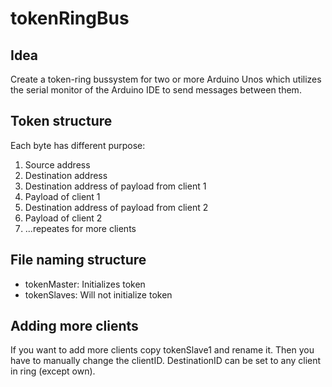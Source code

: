 # tokenRingBus

## Idea
Create a token-ring bussystem for two or more Arduino Unos which utilizes the serial monitor of the Arduino IDE to send messages between them.

## Token structure
Each byte has different purpose:
1. Source address
2. Destination address
3. Destination address of payload from client 1
4. Payload of client 1
5. Destination address of payload from client 2
6. Payload of client 2
7. ...repeates for more clients

## File naming structure
* tokenMaster: Initializes token
* tokenSlaves: Will not initialize token

## Adding more clients
If you want to add more clients copy tokenSlave1 and rename it. Then you have to manually change the clientID. DestinationID can be set to any client in ring (except own).
